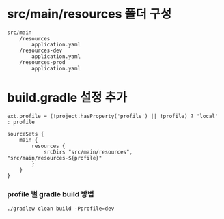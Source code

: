 # src/main/resources 폴더 구성
    src/main
        /resources
            application.yaml
        /resources-dev
            application.yaml
        /resources-prod
            application.yaml

# build.gradle 설정 추가
    ext.profile = (!project.hasProperty('profile') || !profile) ? 'local' : profile
    
    sourceSets {
        main {
            resources {
                srcDirs "src/main/resources", "src/main/resources-${profile}"
            }
        }
    }

### profile 별 gradle build 방법
    ./gradlew clean build -Pprofile=dev
